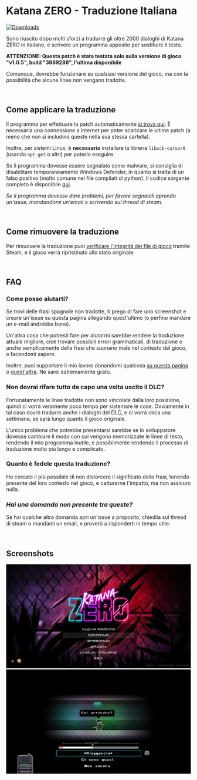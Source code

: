 # Katana ZERO - Traduzione Italiana
[![Downloads](https://img.shields.io/github/downloads/zWolfrost/Katana-ZERO-Traduzione-Italiana/total?label=Downloads)](https://github.com/zWolfrost/Katana-ZERO-Traduzione-Italiana/releases/latest)

Sono riuscito dopo molti sforzi a tradurre gli oltre 2000 dialoghi di Katana ZERO in italiano, e scrivere un programma apposito per sostituire il testo.

**ATTENZIONE: Questa patch è stata testata solo sulla versione di gioco "v1.0.5", build "3889288", l'ultima disponibile**

Comunque, dovrebbe funzionare su qualsiasi versione del gioco, ma con la possibilità che alcune linee non vengano tradotte.

<br>

## Come applicare la traduzione

Il programma per effettuare la patch automaticamente [si trova qui](https://github.com/zWolfrost/Katana-ZERO-Traduzione-Italiana/releases/latest). È necessaria una connessione a internet per poter scaricare le ultime patch (a meno che non si includino queste nella sua stessa cartella).

Inoltre, per sistemi Linux, è **necessario** installare la libreria `libxcb-cursor0` (usando `apt-get` o altri) per poterlo eseguire.

Se il programma dovesse essere segnalato come malware, si consiglia di disabilitare temporaneamente Windows Defender, in quanto si tratta di un falso positivo (molto comune nei file compilati di python). Il codice sorgente completo è disponibile [qui](https://github.com/zWolfrost/Katana-ZERO-Traduzione-Italiana/blob/main/kz_patcher/kz_patcher.py).

*Se il programma dovesse dare problemi, per favore segnalali aprendo un'issue, mandandomi un'email o scrivendo sul thread di steam.*

<br>

## Come rimuovere la traduzione
Per rimuovere la traduzione puoi [verificare l'integrità dei file di gioco](https://help.steampowered.com/it/faqs/view/0C48-FCBD-DA71-93EB) tramite Steam, e il gioco verrà ripristinato allo stato originale.

<br>

## FAQ
### Come posso aiutarti?
Se trovi delle frasi spagnole non tradotte, ti prego di fare uno screenshot e creare un'issue su questa pagina allegando quest'ultimo (o perfino mandare un e-mail andrebbe bene).

Un'altra cosa che potresti fare per aiutarmi sarebbe rendere la traduzione attuale migliore, cioè trovare possibili errori grammaticali, di traduzione o anche semplicemente delle frasi che suonano male nel contesto del gioco, e facendomi sapere.

Inoltre, puoi supportare il mio lavoro donandomi qualcosa [su questa pagina](https://paypal.me/zwolfrost) o [quest'altra](https://buymeacoffee.com/zwolfrost). Ne sarei estremamente grato.

### Non dovrai rifare tutto da capo una volta uscito il DLC?
Fortunatamente le linee tradotte non sono vincolate dalla loro posizione, quindi ci vorrà veramente poco tempo per sistemare le cose. Ovviamente in tal caso dovrò tradurre anche i dialoghi del DLC, e ci vorrà circa una settimana, se sarà lungo quanto il gioco originale.

L'unico problema che potrebbe presentarsi sarebbe se lo sviluppatore dovesse cambiare il modo con cui vengono memorizzate le linee di testo, rendendo il mio programma inutile, e possibilmente rendendo il processo di traduzione molto più lungo e complicato.

### Quanto è fedele questa traduzione?
Ho cercato il più possibile di non distorcere il significato delle frasi, tenendo presente del loro contesto nel gioco, e catturarne l'impatto, ma non assicuro nulla.

### *Hai una domanda non presente tra queste?*
Se hai qualche altra domanda apri un'issue a proposito, chiedila sul thread di steam o mandami un email, e proverò a risponderti in tempo utile.

<br>

## Screenshots
![Katana ZERO](https://raw.githubusercontent.com/zWolfrost/Katana-ZERO-Traduzione-Italiana/main/screenshots/screenshot1.png)
![Katana ZERO](https://raw.githubusercontent.com/zWolfrost/Katana-ZERO-Traduzione-Italiana/main/screenshots/screenshot2.png)
